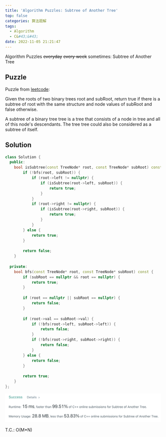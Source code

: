 ```yaml
---
title: 'Algorithm Puzzles: Subtree of Another Tree'
top: false
categories: 算法题解
tags:
  - Algorithm
  - C&#43;&#43;
date: 2022-11-05 21:21:47
---
```

Algorithm Puzzles ~~everyday~~ ~~every week~~ sometimes: Subtree of Another Tree
<!--more-->
## Puzzle
Puzzle from [leetcode](https://leetcode.com):

Given the roots of two binary trees root and subRoot, return true if there is a subtree of root with the same structure and node values of subRoot and false otherwise.

A subtree of a binary tree tree is a tree that consists of a node in tree and all of this node's descendants. The tree tree could also be considered as a subtree of itself.

## Solution

```cpp
class Solution {
  public:
    bool isSubtree(const TreeNode* root, const TreeNode* subRoot) const {
        if (!bfs(root, subRoot)) {
            if (root->left != nullptr) {
                if (isSubtree(root->left, subRoot)) {
                    return true;
                }
            }
            if (root->right != nullptr) {
                if (isSubtree(root->right, subRoot)) {
                    return true;
                }
            }
        } else {
            return true;
        }

        return false;
    }

  private:
    bool bfs(const TreeNode* root, const TreeNode* subRoot) const {
        if (subRoot == nullptr && root == nullptr) {
            return true;
        }

        if (root == nullptr || subRoot == nullptr) {
            return false;
        }

        if (root->val == subRoot->val) {
            if (!bfs(root->left, subRoot->left)) {
                return false;
            }
            if (!bfs(root->right, subRoot->right)) {
                return false;
            }
        } else {
            return false;
        }

        return true;
    }
};
```

![](Algorithm-Puzzles-Subtree-of-Another-Tree/Algorithm-Puzzles-Subtree-of-Another-Tree-s1.png)

T.C.: O(M*N)
